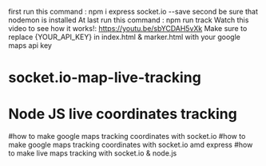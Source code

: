 first run this command : npm i express socket.io --save
second be sure that nodemon is installed
At last run  this command : npm run track
Watch this video to see how it works!: https://youtu.be/sbYCDAH5vXk
Make sure to replace {YOUR_API_KEY} in index.html & marker.html with your google maps api key

# socket.io-map-live-tracking
# Node JS live coordinates tracking
#how to make google maps tracking coordinates with socket.io 
#how to make google maps tracking coordinates with socket.io amd express
#how to make live maps tracking with socket.io & node.js

